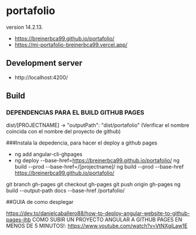 # portafolio

 version 14.2.13.
* https://breinerbca99.github.io/portafolio/
* https://mi-portafolio-breinerbca99.vercel.app/

## Development server

* http://localhost:4200/

## Build
### DEPENDENCIAS PARA EL BUILD GITHUB PAGES
dist/[PROJECTNAME] → "outputPath": "dist/portafolio" (Verificar el nombre coincida con el nombre del proyecto de github)

###Instala la depedencia, para hacer el deploy a github pages
* ng add angular-cli-ghpages
* ng deploy --base-href=https://breinerbca99.github.io/portafolio/
ng build --prod --base-href=/[projectname]/
ng build --prod --base-href https://breinerbca99.github.io/portafolio/

git branch gh-pages
git checkout gh-pages
git push origin gh-pages
ng build --output-path docs --base-href /portafolio/

##GUIA de como desplegar

https://dev.to/danielcaballero88/how-to-deploy-angular-website-to-github-pages-jhb
COMO SUBIR UN PROYECTO ANGULAR A GITHUB PAGES EN MENOS DE 5 MINUTOS!: https://www.youtube.com/watch?v=VtNXgiLaw1E